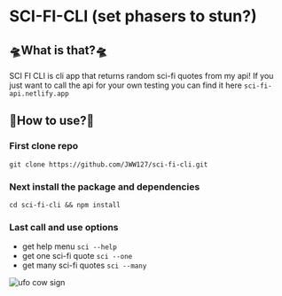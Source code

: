 # SCI-FI-CLI (set phasers to stun?)

## 🛸What is that?🛸

SCI FI CLI is cli app that returns random sci-fi quotes from my api! If you just want to call the api for your own testing you can find it here `sci-fi-api.netlify.app`

## 🤖How to use?🤖

### First clone repo

`git clone https://github.com/JWW127/sci-fi-cli.git`

### Next install the package and dependencies

`cd sci-fi-cli && npm install`

### Last call and use options

- get help menu
  `sci --help`
- get one sci-fi quote
  `sci --one`
- get many sci-fi quotes
  `sci --many`

![ufo cow sign](https://res.cloudinary.com/dpc3zrcvs/image/upload/v1652840477/cows_hmxmxl.png)
